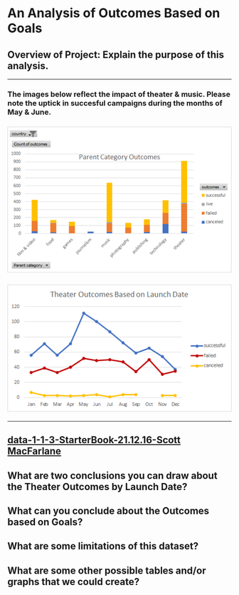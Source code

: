 # An Analysis of Outcomes Based on Goals
## Overview of Project: Explain the purpose of this analysis.
---
### The images below reflect the impact of theater & music. Please note the uptick in succesful campaigns during the months of May & June. 
### ![Parent Category Outcomes](https://github.com/ScottyMacCVC/kickstarter-analysis/blob/main/Parent%20Category%20Outcomes.png)
### ![Theater_Outcomes_vs_Launch](https://github.com/ScottyMacCVC/kickstarter-analysis/blob/CHALLENGE-01/resources/Theater_Outcomes_vs_Launch.png) 
---
[data-1-1-3-StarterBook-21.12.16-Scott MacFarlane](https://github.com/ScottyMacCVC/kickstarter-analysis/blob/main/data-1-1-3-StarterBook-21.12.16-Scott%20MacFarlane.xlsx)
---
## What are two conclusions you can draw about the Theater Outcomes by Launch Date?
## What can you conclude about the Outcomes based on Goals?
## What are some limitations of this dataset?
## What are some other possible tables and/or graphs that we could create?
